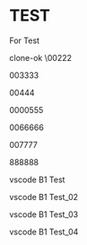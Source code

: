 # TEST
For Test

clone-ok 
\00222

003333

00444

0000555

0066666

007777

888888

vscode B1 Test

vscode B1 Test_02

vscode B1 Test_03

vscode B1 Test_04